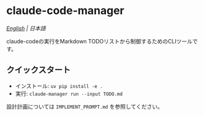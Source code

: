 # claude-code-manager

*[English](README.md) | 日本語*

claude-codeの実行をMarkdown TODOリストから制御するためのCLIツールです。

## クイックスタート

- インストール: `uv pip install -e .`
- 実行: `claude-manager run --input TODO.md`

設計計画については `IMPLEMENT_PROMPT.md` を参照してください。